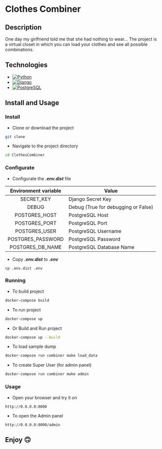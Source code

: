 # Clothes Combiner

## Description

One day my girlfriend told me that she had nothing to wear...
The project is a virtual closet in which you can load your clothes and see all possible combinations.

## Technologies

- [![Python](https://img.shields.io/static/v1?label=&message=Python&color=blue&logo=python&logoColor=white)](https://www.python.org/)
- [![Django](https://img.shields.io/static/v1?label=&message=Django&color=green&logo=django&logoColor=white)](https://www.djangoproject.com/)
- [![PostgreSQL](https://img.shields.io/static/v1?label=&message=PostgreSQL&color=blue&logo=postgresql&logoColor=white)](https://www.postgresql.org/)

## Install and Usage

### Install

- Clone or download the project
```bash
git clone 
```
- Navigate to the project directory
```bash
cd ClothesCombiner
```

### Configurate

- Configurate the ***.env.dist*** file

| Environment variable | Value                                      |
|:--------------------:|--------------------------------------------|
| SECRET_KEY           | Django Secret Key                          |
| DEBUG                | Debug (True for debugging or False)        |
| POSTGRES_HOST        | PostgreSQL Host                            |
| POSTGRES_PORT        | PostgreSQL Port                            |
| POSTGRES_USER        | PostgreSQL Username                        |
| POSTGRES_PASSWORD    | PostgreSQL Password                        |
| POSTGRES_DB_NAME     | PostgreSQL Database Name                   |

- Copy ***.env.dist*** to ***.env***
```
cp .env.dist .env
```

### Running

- To build project
```bash
docker-compose build
```

- To run project
```bash
docker-compose up
```

- Or Build and Run project
```bash
docker-compose up --build
```

- To load sample dump
```bash
docker-compose run combiner make load_data
```

- To create Super User (for admin panel)
```bash
docker-compose run combiner make admin
```

### Usage

- Open your browser and try it on
```
http://0.0.0.0:8000
```
- To open the Admin panel
```
http://0.0.0.0:8000/admin
```

## Enjoy 🙃